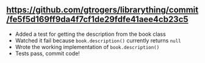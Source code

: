 
## https://github.com/gtrogers/librarything/commit/fe5f5d169ff9da4f7cf1de29fdfe41aee4cb23c5

- Added a test for getting the description from the book class
- Watched it fail because `book.description()` currently returns `null`
- Wrote the working implementation of `book.description()`
- Tests pass, commit code!
